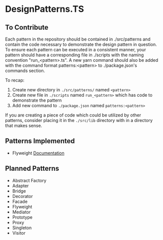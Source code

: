 # DesignPatterns.TS

## To Contribute

Each pattern in the repository should be contained in ./src/patterns and contain the code necessary to demonstrate the design pattern in question. To ensure each pattern can be executed in a consistent manner, your pattern should have a corresponding file in ./scripts with the naming convention "run\_\<pattern>.ts". A new yarn command should also be added with the command format patterns:\<pattern> to ./package.json's commands section.

To recap:

1. Create new directory in <code>./src/patterns/</code> named <code>\<pattern></code>
2. Create new file in <code>./scripts</code> named <code>run\_\<pattern></code> which has code to demonstrate the pattern
3. Add new command to <code>./package.json</code> named <code>patterns:\<pattern></code>

If you are creating a piece of code which could be utilized by other patterns, consider placing it in the <code>./src/lib</code> directory with in a directory that makes sense.

## Patterns Implemented

- Flyweight [Documentation](./src/patterns/flyweight/docs/flyweight.md)

## Planned Patterns

- Abstract Factory
- Adapter
- Bridge
- Decorator
- Facade
- Flyweight
- Mediator
- Prototype
- Proxy
- Singleton
- Visitor
